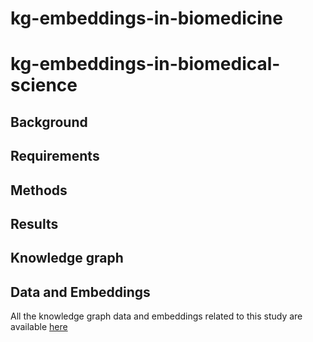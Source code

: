 # kg-embeddings-in-biomedicine




# kg-embeddings-in-biomedical-science

## Background


## Requirements


## Methods

## Results

## Knowledge graph



## Data and Embeddings
All the knowledge graph data and embeddings related to this study are available [here](http://bio2vec.net/data/kg_embeddings/)
